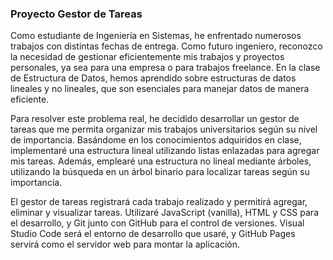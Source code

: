 ### Proyecto Gestor de Tareas

Como estudiante de Ingeniería en Sistemas, he enfrentado numerosos trabajos con distintas fechas de entrega.
Como futuro ingeniero, reconozco la necesidad de gestionar eficientemente mis trabajos y proyectos personales, ya sea para una empresa o para trabajos freelance.
En la clase de Estructura de Datos, hemos aprendido sobre estructuras de datos lineales y no lineales, que son esenciales para manejar datos de manera eficiente.

Para resolver este problema real, he decidido desarrollar un gestor de tareas que me permita organizar mis trabajos universitarios según su nivel de importancia.
Basándome en los conocimientos adquiridos en clase, implementaré una estructura lineal utilizando listas enlazadas para agregar mis tareas.
Además, emplearé una estructura no lineal mediante árboles, utilizando la búsqueda en un árbol binario para localizar tareas según su importancia.

El gestor de tareas registrará cada trabajo realizado y permitirá agregar, eliminar y visualizar tareas.
Utilizaré JavaScript (vanilla), HTML y CSS para el desarrollo, y Git junto con GitHub para el control de versiones. 
Visual Studio Code será el entorno de desarrollo que usaré, y GitHub Pages servirá como el servidor web para montar la aplicación.

